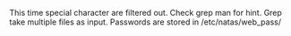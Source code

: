 This time special character are filtered out. Check grep man for hint. 
Grep take multiple files as input. Passwords are stored in /etc/natas/web_pass/
